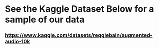 # See the Kaggle Dataset Below for a sample of our data
### https://www.kaggle.com/datasets/reggiebain/augmented-audio-10k

